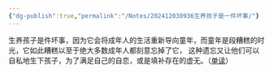 ```yaml
---
{"dg-publish":true,"permalink":"/Notes/202412030936生养孩子是一件坏事/"}
---
```



生养孩子是件坏事，因为它会将成年人的生活重新导向童年，而童年是段糟糕的时光，它如此糟糕以至于绝大多数成年人都刻意忘掉了它， 这种遗忘又让他们可以自私地生下孩子，为了满足自己的自恋，或是填补存在的虚无。（[单读](https://mp.weixin.qq.com/s?src=11&timestamp=1733189931&ver=5665&signature=fPcOlFckMDCBHMivhIdbrVRVspm8pgQa3*Gml6XQ5wCIIx-AJ-0c-RVl24SBRecrEX6-cmlLAbowZg3iBIns3kpMlqLw8FLSJXnQF0eBmW27QhVwtN1lmqoBrCTAwvKf&new=1)）
